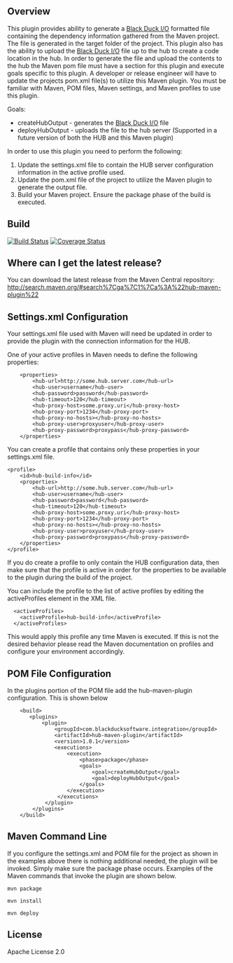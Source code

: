 ## Overview ##
This plugin provides ability to generate a [Black Duck I/O](https://github.com/blackducksoftware/bdio) formatted file containing the dependency information gathered from the Maven project. The file is generated in the target folder of the project. This plugin also has the ability to upload the [Black Duck I/O](https://github.com/blackducksoftware/bdio) file up to the hub to create a code location in the hub. In order to generate the file and upload the contents to the hub the Maven pom file must have a section for this plugin and execute goals specific to this plugin.  A developer or release engineer will have to update the projects pom.xml file(s) to utilize this Maven plugin.  You must be familiar with Maven, POM files, Maven settings, and Maven profiles to use this plugin.

Goals:

* createHubOutput - generates the [Black Duck I/O](https://github.com/blackducksoftware/bdio) file
* deployHubOutput - uploads the file to the hub server  (Supported in a future version of both the HUB and this Maven plugin)

In order to use this plugin you need to perform the following:
1. Update the settings.xml file to contain the HUB server configuration information in the active profile used.
2. Update the pom.xml file of the project to utilize the Maven plugin to generate the output file.
3. Build your Maven project.  Ensure the package phase of the build is executed.

## Build ##
[![Build Status](https://travis-ci.org/blackducksoftware/hub-maven-plugin.svg?branch=master)](https://travis-ci.org/blackducksoftware/hub-maven-plugin)
[![Coverage Status](https://coveralls.io/repos/github/blackducksoftware/hub-maven-plugin/badge.svg?branch=master)](https://coveralls.io/github/blackducksoftware/hub-maven-plugin?branch=master)

## Where can I get the latest release? ##
You can download the latest release from the Maven Central repository: http://search.maven.org/#search%7Cga%7C1%7Ca%3A%22hub-maven-plugin%22

## Settings.xml Configuration ##
Your settings.xml file used with Maven will need be updated in order to provide the plugin with the connection information for the HUB.

One of your active profiles in Maven needs to define the following properties:
```
    <properties>
        <hub-url>http://some.hub.server.com</hub-url>
        <hub-user>username</hub-user>
        <hub-password>password</hub-password>
        <hub-timeout>120</hub-timeout>
        <hub-proxy-host>some.proxy.uri</hub-proxy-host>
        <hub-proxy-port>1234</hub-proxy-port>
        <hub-proxy-no-hosts></hub-proxy-no-hosts>
        <hub-proxy-user>proxyuser</hub-proxy-user>
        <hub-proxy-password>proxypass</hub-proxy-password>
    </properties>
```
You can create a profile that contains only these properties in your settings.xml file.
```
<profile>
    <id>hub-build-info</id>
    <properties>
        <hub-url>http://some.hub.server.com</hub-url>
        <hub-user>username</hub-user>
        <hub-password>password</hub-password>
        <hub-timeout>120</hub-timeout>
        <hub-proxy-host>some.proxy.uri</hub-proxy-host>
        <hub-proxy-port>1234</hub-proxy-port>
        <hub-proxy-no-hosts></hub-proxy-no-hosts>
        <hub-proxy-user>proxyuser</hub-proxy-user>
        <hub-proxy-password>proxypass</hub-proxy-password>
    </properties>
</profile>
```
If you do create a profile to only contain the HUB configuration data, then make sure that the profile is active in order for the properties to be available to the plugin during the build of the project.

You can include the profile to the list of active profiles by editing the activeProfiles element in the XML file.
```
  <activeProfiles>
    <activeProfile>hub-build-info</activeProfile>
  </activeProfiles>
```
This would apply this profile any time Maven is executed.  If this is not the desired behavior please read the Maven documentation on profiles and configure your environment accordingly.

## POM File Configuration ##
In the plugins portion of the POM file add the hub-maven-plugin configuration.  This is shown below
```
    <build>
       <plugins>
           <plugin>
               <groupId>com.blackducksoftware.integration</groupId>
               <artifactId>hub-maven-plugin</artifactId>
               <version>1.0.1</version>
               <executions>
                   <execution>
                       <phase>package</phase>
                       <goals>
                           <goal>createHubOutput</goal>
                           <goal>deployHubOutput</goal>
                       </goals>
                   </execution>
                </executions>
            </plugin>
        </plugins>
    </build>
```

## Maven Command Line ##
If you configure the settings.xml and POM file for the project as shown in the examples above there is nothing additional needed, the plugin will be invoked.  Simply make sure the package phase occurs.  Examples of the Maven commands that invoke the plugin are shown below.
```
mvn package
```
```
mvn install
```
```
mvn deploy
```

## License ##
Apache License 2.0
